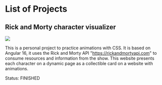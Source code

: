 
# List of Projects 

## Rick and Morty character visualizer
![](https://pandao.github.io/editor.md/examples/images/4.jpg)

This is a personal project to practice animations with CSS. It is based on Angular 16, it uses the Rick and Morty API "https://rickandmortyapi.com" to consume resources and information from the show. This website presents each character on a dynamic page as a collectible card on a website with animations.

Status:  FINISHED
